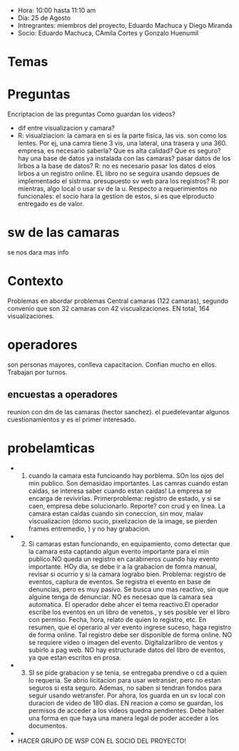 - Hora: 10:00 hasta 11:10 am
- Dia: 25 de Agosto
- Intregrantes: miembros del proyecto, Eduardo Machuca y Diego Miranda
- Socio: Eduardo Machuca, CAmila Cortes y Gonzalo Huenumil
# Temas
# Preguntas
Encriptacion de las preguntas
Como guardan los videos?
- dif entre visualizacion y camara?
- R: visualziacion: la camara en si es la parte fisica, las vis. son como los lentes. Por ej, una camra tiene 3 vis, una lateral, una trasera y una 360.  
empresa, es necesario saberla?
Que es alta calidad?
Que es seguro?
hay una base de datos ya instalada con las camaras?
pasar datos de los lirbos a la base de datos?
R: no es necesario pasar los datos d elos lirbos a un registro online. EL libro no se seguira usando depsues de implementado el sistrma.
presupuesto sv web para los registros?
R: por mientras, algo local o usar sv de la u.
Respecto a requerimientos no funcionales: el socio hara la gestion de estos, si es que elproducto entregado es de valor.
# sw de las camaras
se nos dara mas info 
# Contexto
Problemas en abordar problemas
Central camaras (122 camaras), segundo convenio que son 32 camaras con 42 viscualizaciones. EN total, 164 visualizaciones.
# operadores
son personas mayores, conlleva capacitacion. Confian mucho en ellos. Trabajan por turnos.
## encuestas a operadores
reunion con dm de las camaras (hector sanchez). el puedelevantar algunos cuestionamientos y es el primer interesado. 
# probelamticas
- 1) cuando la camara esta funcioando hay porblema. SOn los ojos del min publico. Son demasidao importantes. Las camras cuando estan caidas, se interesa saber cuando estan caidas!  La empresa se encarga de revivirlas. Primerproblema: registro de estado, y si se caen, empresa debe solucionarlo. Reporte? con crud y en linea. La camara estan caidas cuando sin coneccion, sin mov, malav viscualizacion (domo sucio, pixelizacion de la image, se pierden frames entremedio, ) y no hay grabacion.  
- 2) Si camaras estan funcionando, en equipamiento, como detectar que la camara esta captando algun evento importante para el min publico.NO queda un registro en carabineros cuando hay evento importante. HOy dia, se debe ir a la grabacion de fomra manual, revisar si ocurrio y si la camara lograbo bien. Problema: registro de eventos, captura de eventos. Se registra el evento en base de denuncias, pero es muy pasivo. Se busca uno mas reactivo, sin que alguine tenga de denunciar. NO es necesao que la camara sea automatica. El operador debe ahcer el tema reactivo.El operador escribe los eventos en un libro de venetos., y ses posible ver el libro con permiso. Fecha, hora, relato de quien lo registro, etc. En resumen, que el operario al ver evento ingrese suceso, haga registro de forma online. Tal registro debe ser disponible de forma online. NO se requiere video o imagen del evento. Digitalizarlibro de ventos y subirlo a pag web. NO hay estructurade datos del libro de eventos, ya que estan escritos en prosa.   
- 3) SI se pide grabacion y se tenia, se entregaba prendive o cd a quien lo requeria. Se abrio licitacion para usar wetranser, pero no estan seguros si esta seguro. Ademas, no saben si tendran fondos para seguir usando wetransfer. Por ahora, los guarda en un sv local con duracion de video de 180 dias. EN reacion a como se guardan, los permisos de acceder a los videos quedna pendientes. Debe haber una forma en que haya una manera legal de poder acceder a los documentos.
-
- HACER GRUPO DE WSP CON EL SOCIO DEL PROYECTO!
